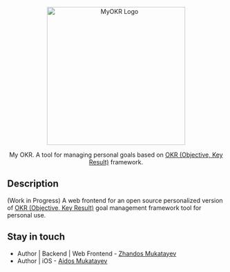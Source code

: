 <p align="center">
  <a href="https://github.com/zhandosm/my-okr-backend" target="blank"><img src="https://user-images.githubusercontent.com/77268705/167988035-fb84057a-feb3-4d9e-a6e2-e5930cabbecc.png" width="320" alt="MyOKR Logo" /></a>
</p>

  <p align="center">My OKR. A tool for managing personal goals based on <a href="https://en.wikipedia.org/wiki/OKR" target="_blank">OKR (Objective, Key Result)</a> framework.</p>


## Description
(Work in Progress) A web frontend for an open source personalized version of <a href="https://en.wikipedia.org/wiki/OKR" target="_blank">OKR (Objective, Key Result)</a> goal management framework tool for personal use.

## Stay in touch
- Author | Backend | Web Frontend - [Zhandos Mukatayev](https://www.linkedin.com/in/zhanmdd/)
- Author | iOS - [Aidos Mukatayev](https://www.linkedin.com/in/zhanmdd/)
